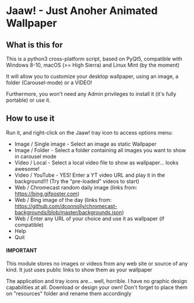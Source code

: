 # Jaaw! - Just Anoher Animated Wallpaper

## What is this for

This is a python3 cross-platform script, based on PyQt5, compatible with Windows 8-10, macOS (>= High Sierra) and Linux Mint (by the moment)

It will allow you to customize your desktop wallpaper, using an image, a folder (Carousel-mode) or a VIDEO!

Furthermore, you won't need any Admin privileges to install it (it's fully portable) or use it.

## How to use it

Run it, and right-click on the Jaaw! tray icon to access options menu:

* Image / Single image - Select an image as static Wallpaper
* Image / Folder - Select a folder containing all images you want to show in carousel mode
* Video / Local - Select a local video file to show as wallpaper... looks awesome!
* Video / YouTube - YES! Enter a YT video URL and play it in the background!!! (Try the "pre-loaded" videos to start)
* Web / Chromecast random daily image (links from: https://bing.gifposter.com)
* Web / Bing image of the day (links from: https://github.com/dconnolly/chromecast-backgrounds/blob/master/backgrounds.json)
* Web / Enter any URL of your choice and use it as wallpaper (if compatible)
* Help
* Quit

#### IMPORTANT

This module stores no images or videos from any web site or source of any kind. It just uses public links to show them as your wallpaper

The application and tray icons are... well, horrible. I have no graphic design capabilities at all. Download or design your own! Don't forget to place them on "resources" folder and rename them accordingly
